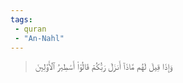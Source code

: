```yaml
---
tags: 
 - quran 
 - "An-Nahl"
---
```


> وَإِذَا قِيلَ لَهُم مَّاذَآ أَنزَلَ رَبُّكُمۡ قَالُوٓاْ أَسَٰطِيرُ ٱلۡأَوَّلِينَ
